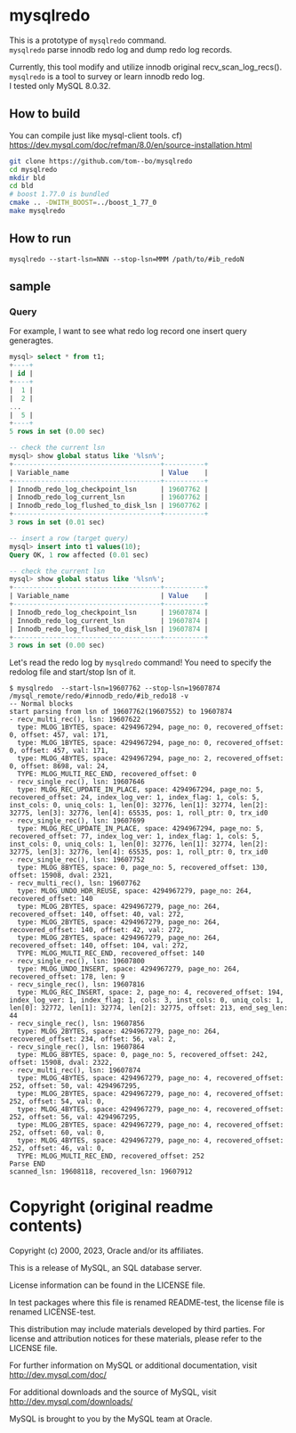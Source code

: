 # mysqlredo

This is a prototype of `mysqlredo` command.  
`mysqlredo` parse innodb redo log and dump redo log records.

Currently, this tool modify and utilize innodb original recv_scan_log_recs().  
`mysqlredo` is a tool to survey or learn innodb redo log.  
I tested only MySQL 8.0.32.


## How to build

You can compile just like mysql-client tools.
cf) https://dev.mysql.com/doc/refman/8.0/en/source-installation.html

```sh
git clone https://github.com/tom--bo/mysqlredo
cd mysqlredo
mkdir bld
cd bld
# boost 1.77.0 is bundled
cmake .. -DWITH_BOOST=../boost_1_77_0
make mysqlredo
```

## How to run

`mysqlredo --start-lsn=NNN --stop-lsn=MMM /path/to/#ib_redoN`


## sample

### Query

For example, I want to see what redo log record one insert query generagtes.

```sql
mysql> select * from t1;
+----+
| id |
+----+
|  1 |
|  2 |
...
|  5 |
+----+
5 rows in set (0.00 sec)

-- check the current lsn
mysql> show global status like '%lsn%';
+-------------------------------------+----------+
| Variable_name                       | Value    |
+-------------------------------------+----------+
| Innodb_redo_log_checkpoint_lsn      | 19607762 |
| Innodb_redo_log_current_lsn         | 19607762 |
| Innodb_redo_log_flushed_to_disk_lsn | 19607762 |
+-------------------------------------+----------+
3 rows in set (0.01 sec)

-- insert a row (target query)
mysql> insert into t1 values(10);
Query OK, 1 row affected (0.01 sec)

-- check the current lsn
mysql> show global status like '%lsn%';
+-------------------------------------+----------+
| Variable_name                       | Value    |
+-------------------------------------+----------+
| Innodb_redo_log_checkpoint_lsn      | 19607874 |
| Innodb_redo_log_current_lsn         | 19607874 |
| Innodb_redo_log_flushed_to_disk_lsn | 19607874 |
+-------------------------------------+----------+
3 rows in set (0.00 sec)
```

Let's read the redo log by `mysqlredo` command!
You need to specify the redolog file and start/stop lsn of it.

```shell
$ mysqlredo  --start-lsn=19607762 --stop-lsn=19607874 /mysql_remote/redo/#innodb_redo/#ib_redo18 -v
-- Normal blocks
start parsing from lsn of 19607762(19607552) to 19607874
- recv_multi_rec(), lsn: 19607622
  type: MLOG_1BYTES, space: 4294967294, page_no: 0, recovered_offset: 0, offset: 457, val: 171,
  type: MLOG_1BYTES, space: 4294967294, page_no: 0, recovered_offset: 0, offset: 457, val: 171,
  type: MLOG_4BYTES, space: 4294967294, page_no: 2, recovered_offset: 0, offset: 8698, val: 24,
  TYPE: MLOG_MULTI_REC_END, recovered_offset: 0
- recv_single_rec(), lsn: 19607646
  type: MLOG_REC_UPDATE_IN_PLACE, space: 4294967294, page_no: 5, recovered_offset: 24, index_log_ver: 1, index_flag: 1, cols: 5, inst_cols: 0, uniq_cols: 1, len[0]: 32776, len[1]: 32774, len[2]: 32775, len[3]: 32776, len[4]: 65535, pos: 1, roll_ptr: 0, trx_id0
- recv_single_rec(), lsn: 19607699
  type: MLOG_REC_UPDATE_IN_PLACE, space: 4294967294, page_no: 5, recovered_offset: 77, index_log_ver: 1, index_flag: 1, cols: 5, inst_cols: 0, uniq_cols: 1, len[0]: 32776, len[1]: 32774, len[2]: 32775, len[3]: 32776, len[4]: 65535, pos: 1, roll_ptr: 0, trx_id0
- recv_single_rec(), lsn: 19607752
  type: MLOG_8BYTES, space: 0, page_no: 5, recovered_offset: 130, offset: 15908, dval: 2321,
- recv_multi_rec(), lsn: 19607762
  type: MLOG_UNDO_HDR_REUSE, space: 4294967279, page_no: 264, recovered_offset: 140
  type: MLOG_2BYTES, space: 4294967279, page_no: 264, recovered_offset: 140, offset: 40, val: 272,
  type: MLOG_2BYTES, space: 4294967279, page_no: 264, recovered_offset: 140, offset: 42, val: 272,
  type: MLOG_2BYTES, space: 4294967279, page_no: 264, recovered_offset: 140, offset: 104, val: 272,
  TYPE: MLOG_MULTI_REC_END, recovered_offset: 140
- recv_single_rec(), lsn: 19607800
  type: MLOG_UNDO_INSERT, space: 4294967279, page_no: 264, recovered_offset: 178, len: 9
- recv_single_rec(), lsn: 19607816
  type: MLOG_REC_INSERT, space: 2, page_no: 4, recovered_offset: 194, index_log_ver: 1, index_flag: 1, cols: 3, inst_cols: 0, uniq_cols: 1, len[0]: 32772, len[1]: 32774, len[2]: 32775, offset: 213, end_seg_len: 44
- recv_single_rec(), lsn: 19607856
  type: MLOG_2BYTES, space: 4294967279, page_no: 264, recovered_offset: 234, offset: 56, val: 2,
- recv_single_rec(), lsn: 19607864
  type: MLOG_8BYTES, space: 0, page_no: 5, recovered_offset: 242, offset: 15908, dval: 2322,
- recv_multi_rec(), lsn: 19607874
  type: MLOG_4BYTES, space: 4294967279, page_no: 4, recovered_offset: 252, offset: 50, val: 4294967295,
  type: MLOG_2BYTES, space: 4294967279, page_no: 4, recovered_offset: 252, offset: 54, val: 0,
  type: MLOG_4BYTES, space: 4294967279, page_no: 4, recovered_offset: 252, offset: 56, val: 4294967295,
  type: MLOG_2BYTES, space: 4294967279, page_no: 4, recovered_offset: 252, offset: 60, val: 0,
  type: MLOG_4BYTES, space: 4294967279, page_no: 4, recovered_offset: 252, offset: 46, val: 0,
  TYPE: MLOG_MULTI_REC_END, recovered_offset: 252
Parse END
scanned_lsn: 19608118, recovered_lsn: 19607912
```


# Copyright (original readme contents)

Copyright (c) 2000, 2023, Oracle and/or its affiliates.

This is a release of MySQL, an SQL database server.

License information can be found in the LICENSE file.

In test packages where this file is renamed README-test, the license
file is renamed LICENSE-test.

This distribution may include materials developed by third parties.
For license and attribution notices for these materials,
please refer to the LICENSE file.

For further information on MySQL or additional documentation, visit
  http://dev.mysql.com/doc/

For additional downloads and the source of MySQL, visit
  http://dev.mysql.com/downloads/

MySQL is brought to you by the MySQL team at Oracle.
